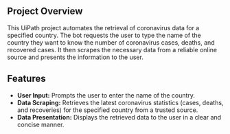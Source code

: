 ## Project Overview

This UiPath project automates the retrieval of coronavirus data for a specified country. The bot requests the user to type the name of the country they want to know the number of coronavirus cases, deaths, and recovered cases. It then scrapes the necessary data from a reliable online source and presents the information to the user.

## Features

- **User Input:** Prompts the user to enter the name of the country.
- **Data Scraping:** Retrieves the latest coronavirus statistics (cases, deaths, and recoveries) for the specified country from a trusted source.
- **Data Presentation:** Displays the retrieved data to the user in a clear and concise manner.
